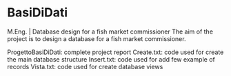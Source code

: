 # BasiDiDati
M.Eng. | Database design for a fish market commissioner
The aim of the project is to design a database for a fish market commissioner.

ProgettoBasiDiDati: complete project report
Create.txt: code used for create the main database structure
Insert.txt: code used for add few example of records
Vista.txt: code used for create database views
